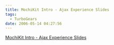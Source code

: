 ```yaml
---
title: MochiKit Intro - Ajax Experience Slides
tags:
  - TurboGears
date: 2006-05-14 04:27:56
---
```


[MochiKit Intro - Ajax Experience Slides](http://svn.mochikit.com/presentations/2006/ajax_experience/slides.html)